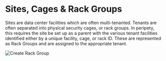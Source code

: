 # Sites, Cages & Rack Groups

Sites are data center facilities which are often multi-tenanted.  Tenants are often separated into physical security cages, or rack groups. In peripety, this requires the site be set up as a parent with the various tenant facilities identified either by a unique facility, cage, or rack ID. These are represented as Rack Groups and are assigned to the appropriate tenant.

![Create Rack Group](/img/crrkgp.png "Create Rack Group")
